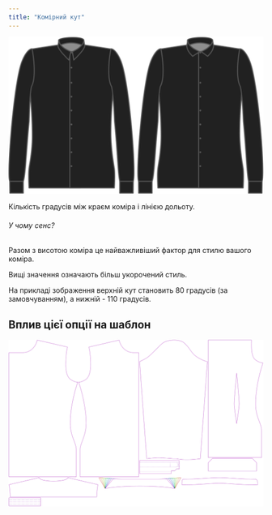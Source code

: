 ```yaml
---
title: "Комірний кут"
---
```


![Кут нахилу коміра](collarangle.svg)

Кількість градусів між краєм коміра і лінією дольоту.

<Note>

###### У чому сенс?

Разом з висотою коміра це найважливіший фактор для стилю вашого коміра.

Вищі значення означають більш укорочений стиль.

На прикладі зображення верхній кут становить 80 градусів (за замовчуванням), а нижній - 110 градусів.

</Note>

## Вплив цієї опції на шаблон

![На цьому зображенні показано вплив цієї опції шляхом накладання декількох варіантів, які мають різне значення для цієї опції](simon_collarangle_sample.svg "Вплив цієї опції на шаблон")
